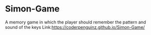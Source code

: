 # Simon-Game
A memory game in which the player should remember the pattern and sound of the keys
Link:https://coderpenguinz.github.io/Simon-Game/
